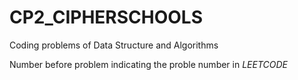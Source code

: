 # CP2_CIPHERSCHOOLS
Coding problems of Data Structure and Algorithms

Number before problem indicating the proble number in *LEETCODE*
